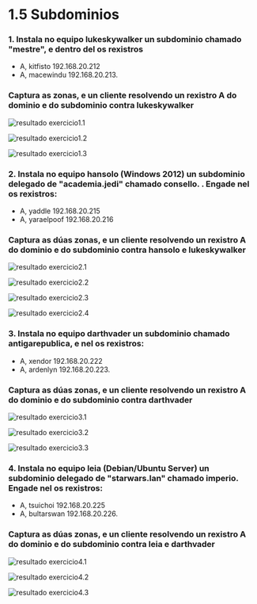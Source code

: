# 1.5 Subdominios
### 1. Instala no equipo lukeskywalker un subdominio chamado "mestre", e dentro del os rexistros 
- A, kitfisto 192.168.20.212 
- A, macewindu 192.168.20.213.
### Captura as zonas, e un cliente resolvendo un rexistro A do dominio e do subdominio contra lukeskywalker
![resultado exercicio1.1](./imaxes/exercicio1.5/exercicio1.1.png)

![resultado exercicio1.2](./imaxes/exercicio1.5/exercicio1.2.png)

![resultado exercicio1.3](./imaxes/exercicio1.5/exercicio1.3.png)

### 2. Instala no equipo hansolo (Windows 2012) un subdominio delegado de "academia.jedi" chamado consello. . Engade nel os rexistros:
- A, yaddle 192.168.20.215
- A, yaraelpoof 192.168.20.216
### Captura as dúas zonas, e un cliente resolvendo un rexistro  A do dominio e do subdominio contra hansolo e lukeskywalker
![resultado exercicio2.1](./imaxes/exercicio1.5/exercicio2.1.png)

![resultado exercicio2.2](./imaxes/exercicio1.5/exercicio2.2.png)

![resultado exercicio2.3](./imaxes/exercicio1.5/exercicio2.3.png)

![resultado exercicio2.4](./imaxes/exercicio1.5/exercicio2.4.png)

### 3. Instala no equipo darthvader un subdominio chamado antigarepublica, e nel os rexistros:
- A, xendor 192.168.20.222
- A, ardenlyn 192.168.20.223.
### Captura as dúas zonas, e un cliente resolvendo un rexistro  A do dominio e do subdominio contra darthvader
![resultado exercicio3.1](./imaxes/exercicio1.5/exercicio3.1.png)

![resultado exercicio3.2](./imaxes/exercicio1.5/exercicio3.2.png)

![resultado exercicio3.3](./imaxes/exercicio1.5/exercicio3.3.png)

### 4. Instala no equipo leia (Debian/Ubuntu Server) un subdominio delegado de "starwars.lan" chamado imperio. Engade nel os rexistros:
- A, tsuichoi 192.168.20.225
- A, bultarswan 192.168.20.226.
### Captura as dúas zonas, e un cliente resolvendo un rexistro  A do dominio e do subdominio contra leia e darthvader
![resultado exercicio4.1](./imaxes/exercicio1.5/exercicio4.1.png)

![resultado exercicio4.2](./imaxes/exercicio1.5/exercicio4.2.png)

![resultado exercicio4.3](./imaxes/exercicio1.5/exercicio4.3.png)
